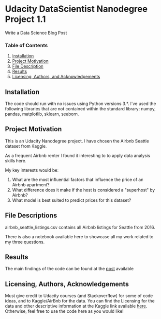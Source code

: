 # Udacity DataScientist Nanodegree Project 1.1
Write a Data Science Blog Post

### Table of Contents

1. [Installation](#installation)
2. [Project Motivation](#motivation)
3. [File Description](#files)
4. [Results](#results)
5. [Licensing, Authors, and Acknowledgements](#licensing)

## Installation <a name="installation"></a>

The code should run with no issues using Python versions 3.*. I've used the following libraries that are not contained within the standard library: numpy, pandas, matplotlib, sklearn, seaborn.

## Project Motivation<a name="motivation"></a>

This is an Udacity Nanodegree project. I have chosen the Airbnb Seattle dataset from Kaggle. 

As a frequent Airbnb renter I found it interesting to to apply data analysis skills here. 

My key interests would be:

1. What are the most influential factors that influence the price of an Airbnb apartment?
2. What difference does it make if the host is considered a "superhost" by Airbnb?
3. What model is best suited to predict prices for this dataset?

## File Descriptions <a name="files"></a>

airbnb_seattle_listings.csv contains all Airbnb listings for Seattle from 2016. 

There is also a notebook available here to showcase all my work related to my three questions.



## Results<a name="results"></a>

The main findings of the code can be found at the [post](https://medium.com/p/fb185976fcd6/edit) available



## Licensing, Authors, Acknowledgements<a name="licensing"></a>

Must give credit to Udacity courses (and Stackoverflow) for some of code ideas, and to Kaggle/AirBnb for the data. You can find the Licensing for the data and other descriptive information at the Kaggle link available [here](https://www.kaggle.com/airbnb/seattle). Otherwise, feel free to use the code here as you would like!
